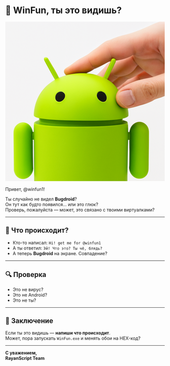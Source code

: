 # 🐛 WinFun, ты это видишь?

![this is winfun](https://raw.githubusercontent.com/windows10do/winfun1-shit/refs/heads/main/Copilot_20251027_172139.png)

Привет, @winfun1!

Ты случайно не видел **Bugdroid**?  
Он тут как будто появился... или это глюк?  
Проверь, пожалуйста — может, это связано с твоими виртуалками?

---

## 📱 Что происходит?

- Кто-то написал: `Hi! get me for @winfun1`
- А ты ответил: `Эй! Что это? Ты чё, блядь?`
- А теперь **Bugdroid** на экране. Совпадение?

---

## 🔍 Проверка

- Это не вирус?  
- Это не Android?  
- Это не ты?

---

## 🧠 Заключение

Если ты это видишь — **напиши что происходит**.  
Может, пора запускать `WinFun.exe` и менять обои на HEX-код?

---

**С уважением,  
RayanScript Team**
